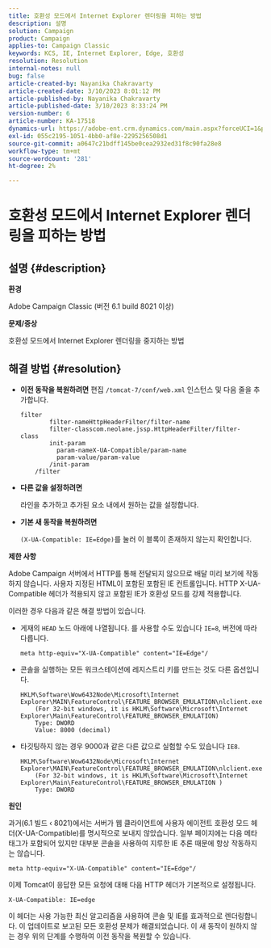 ```yaml
---
title: 호환성 모드에서 Internet Explorer 렌더링을 피하는 방법
description: 설명
solution: Campaign
product: Campaign
applies-to: Campaign Classic
keywords: KCS, IE, Internet Explorer, Edge, 호환성
resolution: Resolution
internal-notes: null
bug: false
article-created-by: Nayanika Chakravarty
article-created-date: 3/10/2023 8:01:12 PM
article-published-by: Nayanika Chakravarty
article-published-date: 3/10/2023 8:33:24 PM
version-number: 6
article-number: KA-17518
dynamics-url: https://adobe-ent.crm.dynamics.com/main.aspx?forceUCI=1&pagetype=entityrecord&etn=knowledgearticle&id=f074514c-7ebf-ed11-83ff-6045bd006b3d
exl-id: 055c2195-1051-4bb0-af8e-2295256508d1
source-git-commit: a0647c21bdff145be0cea2932ed31f8c90fa28e8
workflow-type: tm+mt
source-wordcount: '281'
ht-degree: 2%

---
```


# 호환성 모드에서 Internet Explorer 렌더링을 피하는 방법

## 설명 {#description}


<b>환경</b>

Adobe Campaign Classic (버전 6.1 build 8021 이상)

<b>문제/증상</b>

호환성 모드에서 Internet Explorer 렌더링을 중지하는 방법


## 해결 방법 {#resolution}


- <b>이전 동작을 복원하려면</b>
편집 
`/tomcat-7/conf/web.xml` 인스턴스 및 다음 줄을 추가합니다.


   ```
   filter
           filter-nameHttpHeaderFilter/filter-name
           filter-classcom.neolane.jssp.HttpHeaderFilter/filter-    class
           init-param
             param-nameX-UA-Compatible/param-name
             param-value/param-value
           /init-param
       /filter
   ```

- <b>다른 값을 설정하려면</b>

   라인을 추가하고 추가된 요소 내에서 원하는 값을 설정합니다.
- <b>기본 새 동작을 복원하려면</b>

   `(X-UA-Compatible: IE=Edge)`를 눌러 이 블록이 존재하지 않는지 확인합니다.


<b>제한 사항</b>

Adobe Campaign 서버에서 HTTP를 통해 전달되지 않으므로 배달 미리 보기에 작동하지 않습니다. 사용자 지정된 HTML이 포함된 포함된 IE 컨트롤입니다. HTTP X-UA-Compatible 헤더가 적용되지 않고 포함된 IE가 호환성 모드를 강제 적용합니다.

이러한 경우 다음과 같은 해결 방법이 있습니다.

- 게재의 `HEAD` 노드 아래에 나열됩니다. 를 사용할 수도 있습니다 `IE=8`, 버전에 따라 다릅니다.<br>

   ```
   meta http-equiv="X-UA-Compatible" content="IE=Edge"/
   ```

- 콘솔을 실행하는 모든 워크스테이션에 레지스트리 키를 만드는 것도 다른 옵션입니다.


   ```
   HKLM\Software\Wow6432Node\Microsoft\Internet Explorer\MAIN\FeatureControl\FEATURE_BROWSER_EMULATION\nlclient.exe
       (For 32-bit windows, it is HKLM\Software\Microsoft\Internet Explorer\Main\FeatureControl\FEATURE_BROWSER_EMULATION)
       Type: DWORD
       Value: 8000 (decimal)
   ```

- 타깃팅하지 않는 경우 9000과 같은 다른 값으로 실험할 수도 있습니다 `IE8`.


   ```
   HKLM\Software\Wow6432Node\Microsoft\Internet Explorer\MAIN\FeatureControl\FEATURE_BROWSER_EMULATION\nlclient.exe
       (For 32-bit windows, it is HKLM\Software\Microsoft\Internet Explorer\Main\FeatureControl\FEATURE_BROWSER_EMULATION )
       Type: DWORD
   ```


<b>원인</b>

과거(6.1 빌드 ‹ 8021)에서는 서버가 웹 클라이언트에 사용자 에이전트 호환성 모드 헤더(X-UA-Compatible)를 명시적으로 보내지 않았습니다. 일부 페이지에는 다음 메타 태그가 포함되어 있지만 대부분 콘솔을 사용하여 지루한 IE 추론 때문에 항상 작동하지는 않습니다.


```
meta http-equiv="X-UA-Compatible" content="IE=Edge"/
```


이제 Tomcat이 응답한 모든 요청에 대해 다음 HTTP 헤더가 기본적으로 설정됩니다.


```
X-UA-Compatible: IE=edge
```


이 헤더는 사용 가능한 최신 알고리즘을 사용하여 콘솔 및 IE를 효과적으로 렌더링합니다. 이 업데이트로 보고된 모든 호환성 문제가 해결되었습니다. 이 새 동작이 원하지 않는 경우 위의 단계를 수행하여 이전 동작을 복원할 수 있습니다.
